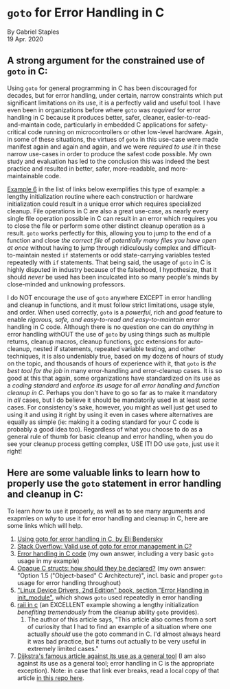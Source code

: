 # `goto` for Error Handling in C

By Gabriel Staples  
19 Apr. 2020 


## A strong argument for the constrained use of `goto` in C:

Using `goto` for general programming in C has been discouraged for decades, but for error handling, under certain, narrow constraints which put significant limitations on its use, it is a perfectly valid and useful tool. I have even been in organizations before where `goto` was *required* for error handling in C because it produces better, safer, cleaner, easier-to-read-and-maintain code, particularly in embedded C applications for safety-critical code running on microcontrollers or other low-level hardware. Again, in some of these situations, the virtues of `goto` in this use-case were made manifest again and again and again, and we were _required to use it_ in these narrow use-cases in order to produce the safest code possible. My own study and evaluation has led to the conclusion this was indeed the best practice and resulted in better, safer, more-readable, and more-maintainable code. 

[Example 6](https://vilimpoc.org/research/raii-in-c/) in the list of links below exemplifies this type of example: a lengthy initialization routine where each construction or hardware initialization could result in a unique error which requires specialized cleanup. File operations in C are also a great use-case, as nearly every single file operation possible in C can result in an error which requires you to close the file or perform some other distinct cleanup operation as a result. `goto` works perfectly for this, allowing you to jump to the end of a function and close _the correct file_ of _potentially many files you have open at once_ without having to jump through ridiculously complex and difficult-to-maintain nested `if` statements or odd state-carrying variables tested repeatedly with `if` statements. That being said, the usage of `goto` in C is highly disputed in industry because of the falsehood, I hypothesize, that it should *never* be used has been inculcated into so many people's minds by close-minded and unknowing professors. 

I do NOT encourage the use of `goto` anywhere EXCEPT in error handling and cleanup in functions, and it must follow strict limitations, usage style, and order. When used correctly, `goto` is a *powerful*, rich and *good* feature to enable *rigorous, safe, and easy-to-read and easy-to-maintain* error handling in C code. Although there is no question one can do *anything* in error handling withOUT the use of `goto` by using things such as multiple returns, cleanup macros, cleanup functions, gcc extensions for auto-cleanup, nested if statements, repeated variable testing, and other techniques, it is also undeniably true, based on my dozens of hours of study on the topic, and thousands of hours of experience with it, that `goto` is *the best tool for the job* in many error-handling and error-cleanup cases. It is so good at this that again, some organizations have standardized on its use as a *coding standard* and *enforce its usage* for *all error handling and function cleanup in C*. Perhaps you don't have to go so far as to make it mandatory in *all* cases, but I do believe it should be mandatorily used in at least *some* cases. For consistency's sake, however, you might as well just get used to using it and using it right by using it even in cases where alternatives are equally as simple (ie: making it a coding standard for your C code is probably a good idea too). Regardless of what you choose to do as a general rule of thumb for basic cleanup and error handling, when you do see your cleanup process getting complex, USE IT! DO use `goto`, just use it right!

## Here are some valuable links to learn how to properly use the `goto` statement in error handling and cleanup in C:

To learn *how* to use it properly, as well as to see many arguments and exapmles on *why* to use it for error handling and cleanup in C, here are some links which will help.

1. [Using goto for error handling in C, by Eli Bendersky](https://eli.thegreenplace.net/2009/04/27/using-goto-for-error-handling-in-c)
1. [Stack Overflow: Valid use of goto for error management in C?](https://stackoverflow.com/questions/788903/valid-use-of-goto-for-error-management-in-c)
1. [Error handling in C code](https://stackoverflow.com/questions/385975/error-handling-in-c-code/59221452#59221452) (my own answer, including a very basic `goto` usage in my example)
1. [Opaque C structs: how should they be declared?](https://stackoverflow.com/questions/3965279/opaque-c-structs-how-should-they-be-declared/54488289#54488289) (my own answer: "Option 1.5 ("Object-based" C Architecture)", incl. basic and proper `goto` usage for error handling throughout)
1. ["Linux Device Drivers, 2nd Edition" book, section "Error Handling in init_module"](https://www.xml.com/ldd/chapter/book/ch02.html#buierr), which shows `goto` used repeatedly in error handling
1. [raii in c](https://vilimpoc.org/research/raii-in-c/) (an EXCELLENT example showing a lengthy initialization _benefiting tremendously_ from the cleanup ability `goto` provides). 
    1. The author of this article says, "This article also comes from a sort of curiosity that I had to find an example of a situation where one actually _should_ use the goto command in C. I'd almost always heard it was bad practice, but it turns out actually to be very useful in extremely limited cases."
1. [Dijkstra's famous article against its use as a general tool](https://homepages.cwi.nl/~storm/teaching/reader/Dijkstra68.pdf) (I am also against its use as a general tool; error handling in C is the appropriate exception). Note: in case that link ever breaks, read a local copy of that article [in this repo here](Dijkstra68_searchable_GS_edit.pdf).




